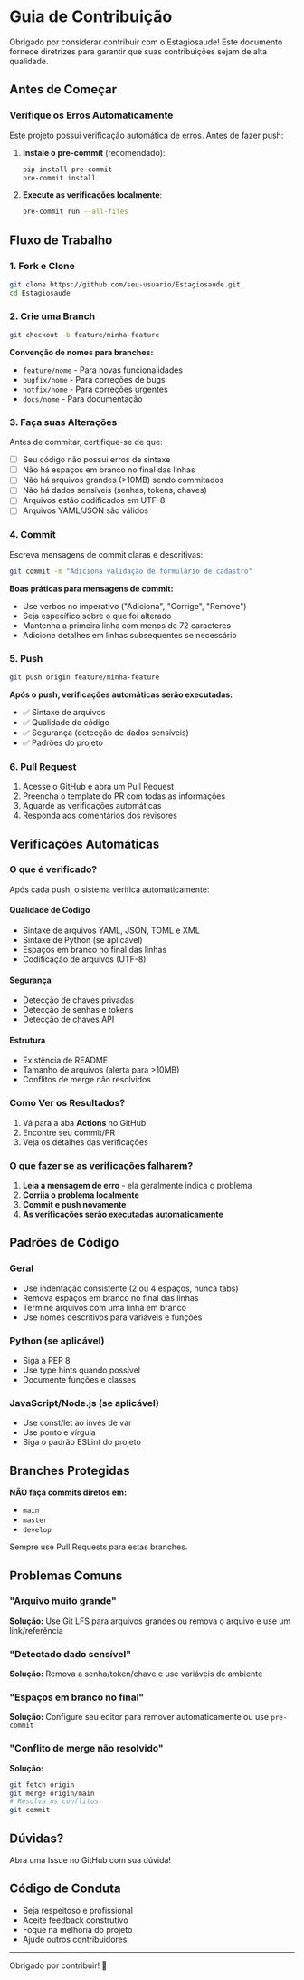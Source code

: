 # Guia de Contribuição

Obrigado por considerar contribuir com o Estagiosaude! Este documento fornece diretrizes para garantir que suas contribuições sejam de alta qualidade.

## Antes de Começar

### Verifique os Erros Automaticamente

Este projeto possui verificação automática de erros. Antes de fazer push:

1. **Instale o pre-commit** (recomendado):
   ```bash
   pip install pre-commit
   pre-commit install
   ```

2. **Execute as verificações localmente**:
   ```bash
   pre-commit run --all-files
   ```

## Fluxo de Trabalho

### 1. Fork e Clone

```bash
git clone https://github.com/seu-usuario/Estagiosaude.git
cd Estagiosaude
```

### 2. Crie uma Branch

```bash
git checkout -b feature/minha-feature
```

**Convenção de nomes para branches:**
- `feature/nome` - Para novas funcionalidades
- `bugfix/nome` - Para correções de bugs
- `hotfix/nome` - Para correções urgentes
- `docs/nome` - Para documentação

### 3. Faça suas Alterações

Antes de commitar, certifique-se de que:
- [ ] Seu código não possui erros de sintaxe
- [ ] Não há espaços em branco no final das linhas
- [ ] Não há arquivos grandes (>10MB) sendo commitados
- [ ] Não há dados sensíveis (senhas, tokens, chaves)
- [ ] Arquivos estão codificados em UTF-8
- [ ] Arquivos YAML/JSON são válidos

### 4. Commit

Escreva mensagens de commit claras e descritivas:

```bash
git commit -m "Adiciona validação de formulário de cadastro"
```

**Boas práticas para mensagens de commit:**
- Use verbos no imperativo ("Adiciona", "Corrige", "Remove")
- Seja específico sobre o que foi alterado
- Mantenha a primeira linha com menos de 72 caracteres
- Adicione detalhes em linhas subsequentes se necessário

### 5. Push

```bash
git push origin feature/minha-feature
```

**Após o push, verificações automáticas serão executadas:**
- ✅ Sintaxe de arquivos
- ✅ Qualidade do código
- ✅ Segurança (detecção de dados sensíveis)
- ✅ Padrões do projeto

### 6. Pull Request

1. Acesse o GitHub e abra um Pull Request
2. Preencha o template do PR com todas as informações
3. Aguarde as verificações automáticas
4. Responda aos comentários dos revisores

## Verificações Automáticas

### O que é verificado?

Após cada push, o sistema verifica automaticamente:

#### Qualidade de Código
- Sintaxe de arquivos YAML, JSON, TOML e XML
- Sintaxe de Python (se aplicável)
- Espaços em branco no final das linhas
- Codificação de arquivos (UTF-8)

#### Segurança
- Detecção de chaves privadas
- Detecção de senhas e tokens
- Detecção de chaves API

#### Estrutura
- Existência de README
- Tamanho de arquivos (alerta para >10MB)
- Conflitos de merge não resolvidos

### Como Ver os Resultados?

1. Vá para a aba **Actions** no GitHub
2. Encontre seu commit/PR
3. Veja os detalhes das verificações

### O que fazer se as verificações falharem?

1. **Leia a mensagem de erro** - ela geralmente indica o problema
2. **Corrija o problema localmente**
3. **Commit e push novamente**
4. **As verificações serão executadas automaticamente**

## Padrões de Código

### Geral
- Use indentação consistente (2 ou 4 espaços, nunca tabs)
- Remova espaços em branco no final das linhas
- Termine arquivos com uma linha em branco
- Use nomes descritivos para variáveis e funções

### Python (se aplicável)
- Siga a PEP 8
- Use type hints quando possível
- Documente funções e classes

### JavaScript/Node.js (se aplicável)
- Use const/let ao invés de var
- Use ponto e vírgula
- Siga o padrão ESLint do projeto

## Branches Protegidas

**NÃO faça commits diretos em:**
- `main`
- `master`
- `develop`

Sempre use Pull Requests para estas branches.

## Problemas Comuns

### "Arquivo muito grande"
**Solução:** Use Git LFS para arquivos grandes ou remova o arquivo e use um link/referência

### "Detectado dado sensível"
**Solução:** Remova a senha/token/chave e use variáveis de ambiente

### "Espaços em branco no final"
**Solução:** Configure seu editor para remover automaticamente ou use `pre-commit`

### "Conflito de merge não resolvido"
**Solução:** 
```bash
git fetch origin
git merge origin/main
# Resolva os conflitos
git commit
```

## Dúvidas?

Abra uma Issue no GitHub com sua dúvida!

## Código de Conduta

- Seja respeitoso e profissional
- Aceite feedback construtivo
- Foque na melhoria do projeto
- Ajude outros contribuidores

---

Obrigado por contribuir! 🎉
